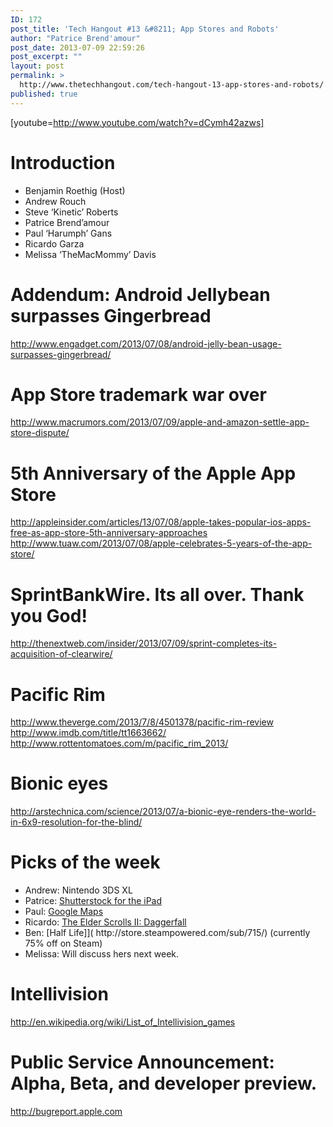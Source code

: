 ```yaml
---
ID: 172
post_title: 'Tech Hangout #13 &#8211; App Stores and Robots'
author: "Patrice Brend'amour"
post_date: 2013-07-09 22:59:26
post_excerpt: ""
layout: post
permalink: >
  http://www.thetechhangout.com/tech-hangout-13-app-stores-and-robots/
published: true
---
```

[youtube=http://www.youtube.com/watch?v=dCymh42azws]
<h1>Introduction</h1>

<ul>
<li>Benjamin Roethig (Host)</li>
<li>Andrew Rouch</li>
<li>Steve ‘Kinetic’ Roberts</li>
<li>Patrice Brend’amour</li>
<li>Paul ‘Harumph’ Gans</li>
<li>Ricardo Garza</li>
<li>Melissa ‘TheMacMommy’ Davis</li>
</ul>

<h1>Addendum: Android Jellybean surpasses Gingerbread</h1>

<p><a href="http://www.engadget.com/2013/07/08/android-jelly-bean-usage-surpasses-gingerbread/">http://www.engadget.com/2013/07/08/android-jelly-bean-usage-surpasses-gingerbread/</a></p>

<h1>App Store trademark war over</h1>

<p><a href="http://www.macrumors.com/2013/07/09/apple-and-amazon-settle-app-store-dispute/">http://www.macrumors.com/2013/07/09/apple-and-amazon-settle-app-store-dispute/</a></p>

<h1>5th Anniversary of the Apple App Store</h1>

<p><a href="http://appleinsider.com/articles/13/07/08/apple-takes-popular-ios-apps-free-as-app-store-5th-anniversary-approaches">http://appleinsider.com/articles/13/07/08/apple-takes-popular-ios-apps-free-as-app-store-5th-anniversary-approaches</a>
<a href="http://www.tuaw.com/2013/07/08/apple-celebrates-5-years-of-the-app-store/">http://www.tuaw.com/2013/07/08/apple-celebrates-5-years-of-the-app-store/</a></p>

<h1>SprintBankWire.  Its all over.  Thank you God!</h1>

<p><a href="http://thenextweb.com/insider/2013/07/09/sprint-completes-its-acquisition-of-clearwire/">http://thenextweb.com/insider/2013/07/09/sprint-completes-its-acquisition-of-clearwire/</a></p>

<h1>Pacific Rim</h1>

<p><a href="http://www.theverge.com/2013/7/8/4501378/pacific-rim-review">http://www.theverge.com/2013/7/8/4501378/pacific-rim-review</a>
<a href="http://www.imdb.com/title/tt1663662/">http://www.imdb.com/title/tt1663662/</a>
<a href="http://www.rottentomatoes.com/m/pacific_rim_2013/">http://www.rottentomatoes.com/m/pacific_rim_2013/</a></p>

<h1>Bionic eyes</h1>

<p><a href="http://arstechnica.com/science/2013/07/a-bionic-eye-renders-the-world-in-6x9-resolution-for-the-blind/">http://arstechnica.com/science/2013/07/a-bionic-eye-renders-the-world-in-6x9-resolution-for-the-blind/</a></p>

<h1>Picks of the week</h1>

<ul>
<li>Andrew: Nintendo 3DS XL</li>
<li>Patrice: <a href="https://itunes.apple.com/us/app/id473347409">Shutterstock for the iPad</a></li>
<li>Paul: <a href="http://maps.google.com">Google Maps</a></li>
<li>Ricardo: <a href="http://theelderscrolls.wiwiland.net/?title=Daggerfall_:_DaggerfallSetup_EN">The Elder Scrolls II: Daggerfall</a></li>
<li>Ben: [Half Life]]( http://store.steampowered.com/sub/715/) (currently 75% off on Steam)</li>
<li>Melissa: Will discuss hers next week.</li>
</ul>

<h1>Intellivision</h1>

<p><a href="http://en.wikipedia.org/wiki/List_of_Intellivision_games">http://en.wikipedia.org/wiki/List_of_Intellivision_games</a></p>

<h1>Public Service Announcement: Alpha, Beta, and developer preview.</h1>

<p><a href="http://bugreport.apple.com">http://bugreport.apple.com</a></p>